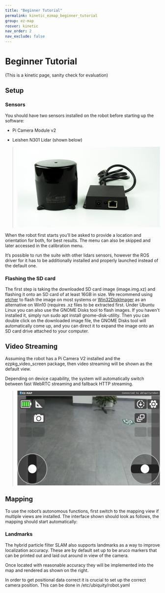 ```yaml
---
title: "Beginner Tutorial"
permalink: kinetic_ezmap_beginner_tutorial
group: ez-map
rosver: kinetic
nav_order: 2
nav_exclude: false
---
```


# Beginner Tutorial

(This is a kinetic page, sanity check for evaluation)

## Setup

### Sensors

You should have two sensors installed on the robot before starting up the software:

- Pi Camera Module v2

- Leishen N301 Lidar (shown below)

> ![](assets/ezmap/lidar.png)

When the robot first starts you’ll be asked to provide a location and orientation for both, for best results. The menu can also be skipped and later accessed in the calibration menu.

It’s possible to run the suite with other lidars sensors, however the ROS driver for it has to be additionally installed and properly launched instead of the default one.


### Flashing the SD card

The first step is taking the downloaded SD card image (image.img.xz) and flashing it onto an SD card of at least 16GB in size. We recommend using [etcher](https://www.balena.io/etcher/) to flash the image on most systems or [Win32DiskImager](https://win32diskimager.download/) as an alternative on Win10 (requires .xz files to be extracted first. Under Ubuntu Linux you can also use the GNOME Disks tool to flash images. If you haven't installed it, simply run sudo apt install gnome-disk-utility. Then you can double click on the downloaded image file, the GNOME Disks tool will automatically come up, and you can direct it to expand the image onto an SD card drive attached to your computer.


## Video Streaming

Assuming the robot has a Pi Camera V2 installed and the ezpkg_video_screen package, then video streaming will be shown as the default view.

Depending on device capability, the system will automatically switch between fast WebRTC streaming and fallback HTTP streaming.

> ![](assets/ezmap/ezmap_video.png)


## Mapping

To use the robot’s autonomous functions, first switch to the mapping view if multiple views are installed. The interface shown should look as follows, the mapping should start automatically:

### Landmarks
The hybrid particle filter SLAM also supports landmarks as a way to improve localization accuracy. These are by default set up to be aruco markers that can be printed out and laid out around in view of the camera.

Once located with reasonable accuracy they will be implemented into the map and rendered as shown on the right.

In order to get positional data correct it is crucial to set up the correct camera position. This can be done in /etc/ubiquity/robot.yaml 

